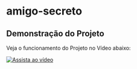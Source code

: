 # amigo-secreto

## Demonstração do Projeto

Veja o funcionamento do Projeto no Vídeo abaixo:

[![Assista ao vídeo](https://img.youtube.com/vi/_NgHpN1EJ-w/maxresdefault.jpg)](https://www.youtube.com/watch?v=_NgHpN1EJ-w)


